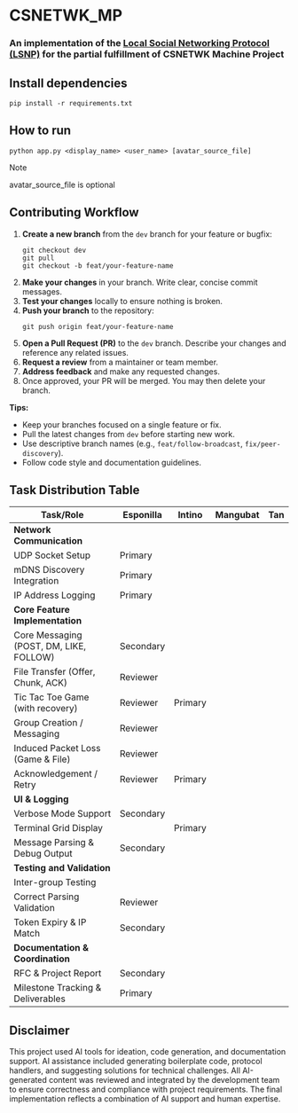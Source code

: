# CSNETWK_MP

### An implementation of the [Local Social Networking Protocol (LSNP)](https://docs.google.com/document/d/1DcymwZjUVcPXOps-dEgv-pvsCBtRUgKi3cOj_jULzas/edit?tab=t.0#bookmark=id.2vyk3jhpju68) for the partial fulfillment of CSNETWK Machine Project

## Install dependencies

```
pip install -r requirements.txt
```

## How to run

```
python app.py <display_name> <user_name> [avatar_source_file]
```

> [!NOTE]  
> avatar_source_file is optional

## Contributing Workflow

1. **Create a new branch** from the `dev` branch for your feature or bugfix:
   ```
   git checkout dev
   git pull
   git checkout -b feat/your-feature-name
   ```
2. **Make your changes** in your branch. Write clear, concise commit messages.
3. **Test your changes** locally to ensure nothing is broken.
4. **Push your branch** to the repository:
   ```
   git push origin feat/your-feature-name
   ```
5. **Open a Pull Request (PR)** to the `dev` branch. Describe your changes and reference any related issues.
6. **Request a review** from a maintainer or team member.
7. **Address feedback** and make any requested changes.
8. Once approved, your PR will be merged. You may then delete your branch.

**Tips:**

- Keep your branches focused on a single feature or fix.
- Pull the latest changes from `dev` before starting new work.
- Use descriptive branch names (e.g., `feat/follow-broadcast`, `fix/peer-discovery`).
- Follow code style and documentation guidelines.

## Task Distribution Table

| Task/Role                               | Esponilla | Intino  | Mangubat | Tan |
| --------------------------------------- | --------- | ------- | -------- | --- |
| **Network Communication**               |           |         |          |     |
| UDP Socket Setup                        | Primary   |         |          |     |
| mDNS Discovery Integration              | Primary   |         |          |     |
| IP Address Logging                      | Primary   |         |          |     |
| **Core Feature Implementation**         |           |         |          |     |
| Core Messaging (POST, DM, LIKE, FOLLOW) | Secondary |         |          |     |
| File Transfer (Offer, Chunk, ACK)       | Reviewer  |         |          |     |
| Tic Tac Toe Game (with recovery)        | Reviewer  | Primary |          |     |
| Group Creation / Messaging              | Reviewer  |         |          |     |
| Induced Packet Loss (Game & File)       | Reviewer  |         |          |     |
| Acknowledgement / Retry                 | Reviewer  | Primary |          |     |
| **UI & Logging**                        |           |         |          |     |
| Verbose Mode Support                    | Secondary |         |          |     |
| Terminal Grid Display                   |           | Primary |          |     |
| Message Parsing & Debug Output          | Secondary |         |          |     |
| **Testing and Validation**              |           |         |          |     |
| Inter-group Testing                     |           |         |          |     |
| Correct Parsing Validation              | Reviewer  |         |          |     |
| Token Expiry & IP Match                 | Secondary |         |          |     |
| **Documentation & Coordination**        |           |         |          |     |
| RFC & Project Report                    | Secondary |         |          |     |
| Milestone Tracking & Deliverables       | Primary   |         |          |     |

## Disclaimer

This project used AI tools for ideation, code generation, and documentation support. AI assistance included generating boilerplate code, protocol handlers, and suggesting solutions for technical challenges. All AI-generated content was reviewed and integrated by the development team to ensure correctness and compliance with project requirements. The final implementation reflects a combination of AI support and human expertise.
